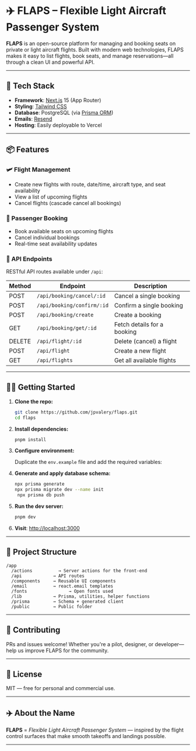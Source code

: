 # ✈️ FLAPS – Flexible Light Aircraft Passenger System

**FLAPS** is an open-source platform for managing and booking seats on private or light aircraft flights. Built with modern web technologies, FLAPS makes it easy to list flights, book seats, and manage reservations—all through a clean UI and powerful API.

---

## 🚀 Tech Stack

- **Framework**: [Next.js](https://nextjs.org/) 15 (App Router)
- **Styling**: [Tailwind CSS](https://tailwindcss.com/)
- **Database**: PostgreSQL (via [Prisma ORM](https://www.prisma.io/))
- **Emails**: [Resend](https://resend.com)
- **Hosting**: Easily deployable to Vercel

---

## 📦 Features

### 🛩️ Flight Management
- Create new flights with route, date/time, aircraft type, and seat availability
- View a list of upcoming flights
- Cancel flights (cascade cancel all bookings)

### 👥 Passenger Booking
- Book available seats on upcoming flights
- Cancel individual bookings
- Real-time seat availability updates

### 🔌 API Endpoints
RESTful API routes available under `/api`:

| Method | Endpoint                   | Description                 |
| ------ | -------------------------- | --------------------------- |
| POST   | `/api/booking/cancel/:id`  | Cancel a single booking     |
| POST   | `/api/booking/confirm/:id` | Confirm a single booking    |
| POST   | `/api/booking/create`      | Create a booking            |
| GET    | `/api/booking/get/:id`     | Fetch details for a booking |
| DELETE | `/api/flight/:id`          | Delete (cancel) a flight    |
| POST   | `/api/flight`              | Create a new flight         |
| GET    | `/api/flights`             | Get all available flights   |


---

## 🧑‍💻 Getting Started

1. **Clone the repo:**

   ```bash
   git clone https://github.com/jpvalery/flaps.git
   cd flaps
   ```

2. **Install dependencies:**

   ```bash
   pnpm install
   ```

3. **Configure environment:**

   Duplicate the `env.example` file and add the required variables:

4. **Generate and apply database schema:**

   ```bash
   npx prisma generate
   npx prisma migrate dev --name init
	npx prisma db push
   ```

5. **Run the dev server:**

   ```bash
   pnpm dev
   ```

6. **Visit**: [http://localhost:3000](http://localhost:3000)

---

## 🧱 Project Structure

```
/app
  /actions			→ Server actions for the front-end
  /api            → API routes
  /components     → Reusable UI components
  /email          → react.email templates
  /fonts				→ Open fonts used
  /lib            → Prisma, utilities, helper functions
  /prisma         → Schema + generated client
  /public         → Public folder
```

---

## 🤝 Contributing

PRs and issues welcome! Whether you're a pilot, designer, or developer—help us improve FLAPS for the community.

---

## 📝 License

MIT — free for personal and commercial use.

---

## ✈️ About the Name

**FLAPS** = *Flexible Light Aircraft Passenger System* — inspired by the flight control surfaces that make smooth takeoffs and landings possible.

---
